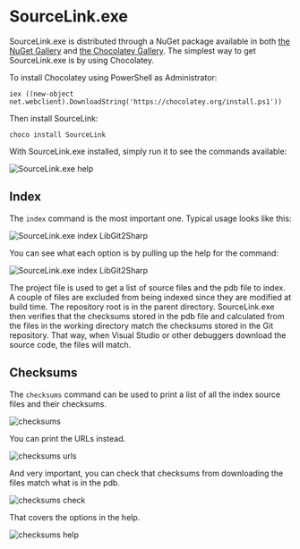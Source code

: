 # SourceLink.exe

SourceLink.exe is distributed through a NuGet package available in both [the NuGet Gallery](https://www.nuget.org/packages/SourceLink) and [the Chocolatey Gallery](https://chocolatey.org/packages/SourceLink). The simplest way to get SourceLink.exe is by using Chocolatey.

To install Chocolatey using PowerShell as Administrator:

    iex ((new-object net.webclient).DownloadString('https://chocolatey.org/install.ps1'))

Then install SourceLink:

    choco install SourceLink

With SourceLink.exe installed, simply run it to see the commands available:

![SourceLink.exe help](https://cloud.githubusercontent.com/assets/80104/6773015/2f6eda22-d0c7-11e4-8ffa-b92f2f1db099.png)

## Index

The `index` command is the most important one. Typical usage looks like this:

![SourceLink.exe index LibGit2Sharp](https://cloud.githubusercontent.com/assets/80104/6771122/f520d570-d092-11e4-9d53-d2430b7bb36c.png)

You can see what each option is by pulling up the help for the command:

![SourceLink.exe index LibGit2Sharp](https://cloud.githubusercontent.com/assets/80104/6771131/5d520c90-d093-11e4-99e7-d3672d0f6e3d.png)

The project file is used to get a list of source files and the pdb file to index. A couple of files are excluded from being indexed since they are modified at build time. The repository root is in the parent directory. SourceLink.exe then verifies that the checksums stored in the pdb file and calculated from the files in the working directory match the checksums stored in the Git repository. That way, when Visual Studio or other debuggers download the source code, the files will match.

## Checksums

The `checksums` command can be used to print a list of all the index source files and their checksums.

![checksums](https://cloud.githubusercontent.com/assets/80104/6773188/87e38ff6-d0ca-11e4-93c5-99d05fc70295.png)

You can print the URLs instead.

![checksums urls](https://cloud.githubusercontent.com/assets/80104/6773232/d9a1fa4e-d0ca-11e4-9f9c-2a8461930cac.png)

And very important, you can check that checksums from downloading the files match what is in the pdb.

![checksums check](https://cloud.githubusercontent.com/assets/80104/6773250/4b0f2e22-d0cb-11e4-9eea-f406abc20278.png)

That covers the options in the help.

![checksums help](https://cloud.githubusercontent.com/assets/80104/6773270/e9b191b4-d0cb-11e4-88bc-be297ee7eeb3.png)
